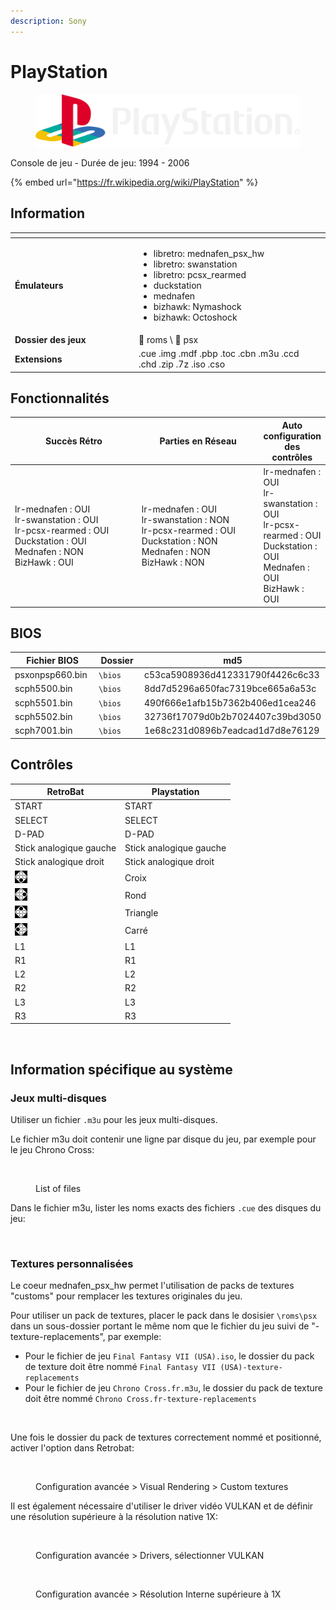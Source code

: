 ```yaml
---
description: Sony
---
```


# PlayStation

<div align="left">

<figure><picture><source srcset="https://raw.githubusercontent.com/fabricecaruso/es-theme-carbon/91d85c7849cc550b0cac4e75cb8e0923d3b61b5e/art/logos/psx-w.svg" media="(prefers-color-scheme: dark)"><img src="https://raw.githubusercontent.com/fabricecaruso/es-theme-carbon/52ff37c9e265587d006945a2ba695b5a962b3a3d/art/logos/psx.svg" alt=""></picture><figcaption></figcaption></figure>

</div>

Console de jeu - Durée de jeu: 1994 - 2006

{% embed url="https://fr.wikipedia.org/wiki/PlayStation" %}

## Information

<table data-header-hidden><thead><tr><th width="184"></th><th></th><th data-hidden></th></tr></thead><tbody><tr><td><strong>Émulateurs</strong></td><td><ul><li>libretro: mednafen_psx_hw</li><li>libretro: swanstation</li><li>libretro: pcsx_rearmed</li><li>duckstation</li><li>mednafen</li><li>bizhawk: Nymashock</li><li>bizhawk: Octoshock</li></ul></td><td></td></tr><tr><td><strong>Dossier des jeux</strong></td><td><span data-gb-custom-inline data-tag="emoji" data-code="1f4c1">📁</span> roms \ <span data-gb-custom-inline data-tag="emoji" data-code="1f4c2">📂</span> psx</td><td></td></tr><tr><td><strong>Extensions</strong></td><td>.cue .img .mdf .pbp .toc .cbn .m3u .ccd .chd .zip .7z .iso .cso</td><td></td></tr></tbody></table>

## Fonctionnalités

<table><thead><tr><th width="256">Succès Rétro</th><th width="243">Parties en Réseau</th><th>Auto configuration des contrôles</th></tr></thead><tbody><tr><td>lr-mednafen : OUI<br>lr-swanstation : OUI<br>lr-pcsx-rearmed : OUI<br>Duckstation : OUI<br>Mednafen : NON<br>BizHawk : OUI</td><td>lr-mednafen : OUI<br>lr-swanstation : NON<br>lr-pcsx-rearmed : OUI<br>Duckstation : NON<br>Mednafen : NON<br>BizHawk : NON</td><td>lr-mednafen : OUI<br>lr-swanstation : OUI<br>lr-pcsx-rearmed : OUI<br>Duckstation : OUI<br>Mednafen : OUI<br>BizHawk : OUI</td></tr></tbody></table>

## BIOS

<table><thead><tr><th width="187">Fichier BIOS</th><th width="162">Dossier</th><th>md5</th></tr></thead><tbody><tr><td>psxonpsp660.bin</td><td><code>\bios</code></td><td>c53ca5908936d412331790f4426c6c33</td></tr><tr><td>scph5500.bin</td><td><code>\bios</code></td><td>8dd7d5296a650fac7319bce665a6a53c</td></tr><tr><td>scph5501.bin</td><td><code>\bios</code></td><td>490f666e1afb15b7362b406ed1cea246</td></tr><tr><td>scph5502.bin</td><td><code>\bios</code></td><td>32736f17079d0b2b7024407c39bd3050</td></tr><tr><td>scph7001.bin</td><td><code>\bios</code></td><td>1e68c231d0896b7eadcad1d7d8e76129</td></tr></tbody></table>

## Contrôles

| RetroBat                                                                           | Playstation             |
| ---------------------------------------------------------------------------------- | ----------------------- |
| START                                                                              | START                   |
| SELECT                                                                             | SELECT                  |
| D-PAD                                                                              | D-PAD                   |
| Stick analogique gauche                                                            | Stick analogique gauche |
| Stick analogique droit                                                             | Stick analogique droit  |
| ![A](<../../../../.gitbook/assets/image (19).png>)                                 | Croix                   |
| ![B](<../../../../.gitbook/assets/image (6).png>)                                  | Rond                    |
| <img src="../../../../.gitbook/assets/image (34).png" alt="" data-size="original"> | Triangle                |
| <img src="../../../../.gitbook/assets/image (32).png" alt="" data-size="line">     | Carré                   |
| L1                                                                                 | L1                      |
| R1                                                                                 | R1                      |
| L2                                                                                 | L2                      |
| R2                                                                                 | R2                      |
| L3                                                                                 | L3                      |
| R3                                                                                 | R3                      |

<div align="left">

<figure><img src="https://i.imgur.com/9sz2VFM.png" alt=""><figcaption></figcaption></figure>

</div>

## Information spécifique au système

### Jeux multi-disques

Utiliser un fichier `.m3u` pour les jeux multi-disques.&#x20;

Le fichier m3u doit contenir une ligne par disque du jeu, par exemple pour le jeu Chrono Cross:

<div align="left">

<figure><img src="https://i.imgur.com/GGRxCI4.png" alt=""><figcaption><p>List of files</p></figcaption></figure>

</div>

Dans le fichier m3u, lister les noms exacts des fichiers `.cue`  des disques du jeu:

<div align="left">

<figure><img src="https://i.imgur.com/ZzJ7Ldj.png" alt=""><figcaption></figcaption></figure>

</div>

### Textures personnalisées

Le coeur mednafen\_psx\_hw permet l'utilisation de packs de textures "customs" pour remplacer les textures originales du jeu.

Pour utiliser un pack de textures, placer le pack dans le dosisier `\roms\psx` dans un sous-dossier portant le même nom que le fichier du jeu suivi de "-texture-replacements", par exemple:

* Pour le fichier de jeu `Final Fantasy VII (USA).iso`, le dossier du pack de texture doit être nommé `Final Fantasy VII (USA)-texture-replacements`
* Pour le fichier de jeu `Chrono Cross.fr.m3u`, le dossier du pack de texture doit être nommé  `Chrono Cross.fr-texture-replacements`

<div align="left">

<figure><img src="https://i.imgur.com/GdXSRWK.png" alt=""><figcaption></figcaption></figure>

</div>

Une fois le dossier du pack de textures correctement nommé et positionné, activer l'option dans Retrobat:

<div align="left">

<figure><img src="https://i.imgur.com/aYOKr3Y.png" alt=""><figcaption><p>Configuration avancée > Visual Rendering > Custom textures</p></figcaption></figure>

</div>

Il est également nécessaire d'utiliser le driver vidéo VULKAN et de définir une résolution supérieure à la résolution native 1X:

<div align="left">

<figure><img src="https://i.imgur.com/zrGr0gu.png" alt=""><figcaption><p>Configuration avancée > Drivers, sélectionner VULKAN</p></figcaption></figure>

</div>

<div align="left">

<figure><img src="https://i.imgur.com/IAXDrdW.png" alt=""><figcaption><p>Configuration avancée > Résolution Interne supérieure à 1X</p></figcaption></figure>

</div>
